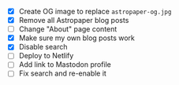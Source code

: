 - [x] Create OG image to replace `astropaper-og.jpg`
- [x] Remove all Astropaper blog posts
- [ ] Change "About" page content
- [x] Make sure my own blog posts work
- [x] Disable search
- [ ] Deploy to Netlify
- [ ] Add link to Mastodon profile
- [ ] Fix search and re-enable it